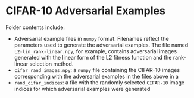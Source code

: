 # CIFAR-10 Adversarial Examples

Folder contents include:
- Adversarial example files in `numpy` format.  Filenames reflect the parameters used to generate the adversarial examples.  The file named `L2-lin_rank-linear.npy`, for example, contains adversarial images generated with the linear form of the L2 fitness function and the rank-linear selection method. 
- `cifar_rand_images.npy`: a `numpy` file containing the CIFAR-10 images corresponding with the adversarial examples in the files above in a 
- `rand_cifar_indices`: a file with the randomly selected `CIFAR-10` image indices for which adversarial examples were generated

